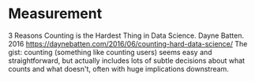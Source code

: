 # Measurement

3 Reasons Counting is the Hardest Thing in Data Science. Dayne Batten. 2016
https://daynebatten.com/2016/06/counting-hard-data-science/
The gist: counting (something like counting users) seems easy and straightforward, but actually includes lots of subtle decisions about what counts and what doesn't, often with huge implications downstream.